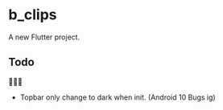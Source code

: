 # b_clips

A new Flutter project.

## Todo

🐞🐞🐞

- Topbar only change to dark when init. (Android 10 Bugs ig)
